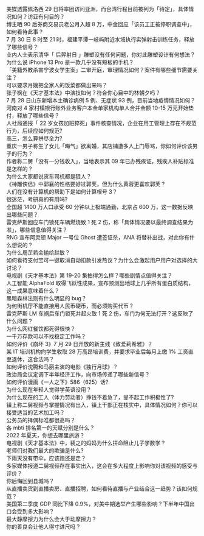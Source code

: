 美媒透露佩洛西 29 日将率团访问亚洲，而台湾行程目前被列为「待定」，具体情况如何？访亚有何目的？  
博主晒 90 后券商交易员老公月入超 8 万，中金回应「该员工正被停职调查中」，如何看待此事？  
7 月 30 日 8 时至 21 时，福建平潭一岐屿附近水域执行实弹射击训练任务，释放了哪些信号？  
业内人士表示清华「 后羿射日 」雕塑没有任何问题，你对此雕塑设计有何想法？  
为什么说 iPhone 13 Pro 是一款几乎没有短板的手机？  
「美籍外教杀害宁波女学生案」二审开庭，审理情况如何？案件有哪些细节需要关注？  
可以要求月嫂把全家人的饭菜都做出来吗？  
张子枫在《天才基本法》中演技如何？符合你心目中的林朝夕吗？  
7 月 28 日山东新增本土确诊病例 5 例、无症状 93 例，目前当地疫情情况如何？  
河南对 4 家村镇银行账外业务客户本金单家机构单人合并金额 10-15 万元开始垫付，释放了哪些信号？  
人社局通报「 22 岁女孩加班猝死」事件核查情况，企业在用工管理上存在不规范行为，后续应如何规范?  
高三，怎么算拼尽全力?  
重庆一男子称生了女儿「晦气」欲离婚，其店铺遭多人上门辱骂，你如何评价该男子的行为？  
作者称二舅「没有一分钱收入」，当地表示其 09 年已办残疾证，残疾人补贴标准是怎样的？  
为什么大家都说货车司机都是狠人？  
《神雕侠侣》中郭襄的性格要好过郭芙，但为什么黄蓉更喜欢郭芙？  
人们在没有计算机的帮助下是如何计算根号 3？  
很迷茫，考研真的有用吗?  
全国超 1400 万人口承受 60 分钟以上极端通勤，北京占 600 万，这一数据反映出哪些问题？  
雷克萨斯回应车门锁死车辆燃烧致 1 死 2 伤，称「具体情况要以最终调查结果为准」，哪些信息值得关注？  
RNG 宣布阿灵顿 Major 一号位 Ghost 遭签证杀，ANA 将替补出战，对此你有什么想说的？  
为什么周芷若会输给赵敏？  
如何看待支付宝可一键取消自动扣款引发热议？为什么会激起用户用户对选择的大讨论？  
电视剧《天才基本法》第 19-20 集拍得怎么样？哪些剧情点值得关注？  
人工智能 AlphaFold 取得飞跃性成果，宣布预测出地球上几乎所有蛋白质结构，这一成果意味着什么？  
黑暗森林法则有什么明显的 bug？  
为何街机厅不能直接用人民币硬币，而必须购买代币？  
雷克萨斯 LM 车祸后车门锁死并起火致 1 死 2 伤，车门为何无法打开？这反映了什么问题？  
为什么网红餐饮都死得很快？  
一千万存款可以不找稳定工作吗？  
如何评价《崩坏 3》7 月 29 日开放的新主线《致爱莉希雅》？  
某 IT 培训机构向学生收取 28 万高昂培训费，并要求毕业后每月上缴 1% 工资直至退休，这合法吗？  
如何评价沈腾和马丽主演的电影《独行月球》？  
政治局会议定调下半年经济工作，向市场传递了哪些新信号？  
如何评价漫画《一人之下》586（625）话?  
为什么现在年轻人觉得学英语没用？  
为什么现在的工人（体力劳动者）挣钱不着急了，提不起工作积极性了?  
镇上称二舅视频与掌握情况有出入，镇上干部正在核实中，具体情况如何？你可以接受适当的艺术加工吗？  
公务员的择偶标准都很高吗？  
各 mbti 排名第一的天赋分别是什么？  
2022 年夏天，你想去哪里旅游？  
电视剧《天才基本法》中，裴之的妈妈为什么拼命阻止儿子学数学？  
老师们对我们最大的欺骗是什么?  
下雨天没有带伞，应该跑还是走？  
多家媒体报道二舅视频存在事实出入，这会在多大程度上影响你对该视频的感受与评价？  
你后悔回到县城吗？  
从直播卖货到直播卖房、直播招聘，如何看待直播与产业结合这一趋势？该如何规范？  
美国第二季度 GDP 同比下降 0.9%，对美中期选举产生哪些影响？下半年中国出口会受到多大影响？  
最大静摩擦力为什么会大于动摩擦力？  
你的善良会让他人得寸进尺吗？  
